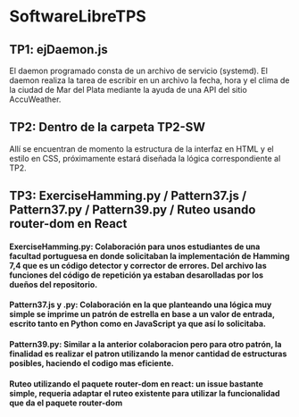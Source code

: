 # SoftwareLibreTPS
## TP1: ejDaemon.js
El daemon programado consta de un archivo de servicio (systemd). El daemon realiza la tarea de escribir en un archivo la fecha, hora y el clima de la ciudad de Mar del Plata mediante la ayuda de una API del sitio AccuWeather.

## TP2: Dentro de la carpeta TP2-SW
Allí se encuentran de momento la estructura de la interfaz en HTML y el estilo en CSS, próximamente estará diseñada la lógica correspondiente al TP2.

## TP3: ExerciseHamming.py / Pattern37.js / Pattern37.py / Pattern39.py / Ruteo usando router-dom en React
#### ExerciseHamming.py: Colaboración para unos estudiantes de una facultad portuguesa en donde solicitaban la implementación de Hamming 7,4 que es un código detector y corrector de errores. Del archivo las funciones del código de repetición ya estaban desarolladas por los dueños del repositorio.
#### Pattern37.js y .py: Colaboración en la que planteando una lógica muy simple se imprime un patrón de estrella en base a un valor de entrada, escrito tanto en Python como en JavaScript ya que así lo solicitaba.
#### Pattern39.py: Similar a la anterior colaboracion pero para otro patrón, la finalidad es realizar el patron utilizando la menor cantidad de estructuras posibles, haciendo el codigo mas eficiente.
#### Ruteo utilizando el paquete router-dom en react: un issue bastante simple, requeria adaptar el ruteo existente para utilizar la funcionalidad que da el paquete router-dom
